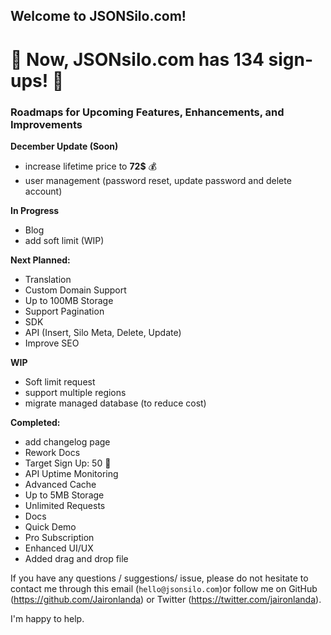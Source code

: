 ## Welcome to JSONSilo.com!


# 🎉 Now, JSONsilo.com has 134 sign-ups! 🎉

### Roadmaps for Upcoming Features, Enhancements, and Improvements

**December Update (Soon)**
- increase lifetime price to **72$** 💰
- user management (password reset, update password and delete account)

**In Progress**
- Blog
- add soft limit (WIP)


  
**Next Planned:**
- Translation
- Custom Domain Support
- Up to 100MB Storage
- Support Pagination
- SDK
- API (Insert, Silo Meta, Delete, Update)
- Improve SEO
  
**WIP**
- Soft limit request
- support multiple regions
- migrate managed database (to reduce cost)

  
**Completed:**
- add changelog page
- Rework Docs
- Target Sign Up: 50 🎉
- API Uptime Monitoring
- Advanced Cache
- Up to 5MB Storage
- Unlimited Requests
- Docs
- Quick Demo
- Pro Subscription
- Enhanced UI/UX
- Added drag and drop file

If you have any questions / suggestions/ issue, please do not hesitate to contact me through this email (`hello@jsonsilo.com`)or follow me on GitHub (https://github.com/Jaironlanda) or Twitter (https://twitter.com/jaironlanda).

I'm happy to help.
